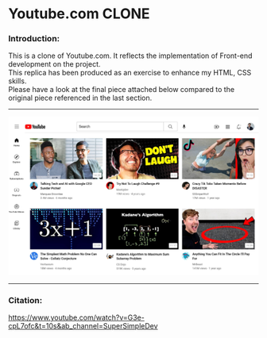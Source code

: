 # Youtube.com CLONE
### Introduction:
<p>
This is a clone of Youtube.com.
It reflects the implementation of Front-end development on the project. <br>
This replica has been produced as an exercise to enhance my HTML, CSS skills.<br>
Please have a look at the final piece attached below compared to the original piece referenced in the last section. 
</p>
<hr>
<p align="left">
  <img src="IMAGES/YouTube.com_CLONE.jpg">
</p>
<hr>

### Citation:
<a href="https://www.youtube.com/watch?v=G3e-cpL7ofc&t=10s&ab_channel=SuperSimpleDev" target="_blank">https://www.youtube.com/watch?v=G3e-cpL7ofc&t=10s&ab_channel=SuperSimpleDev</a>
